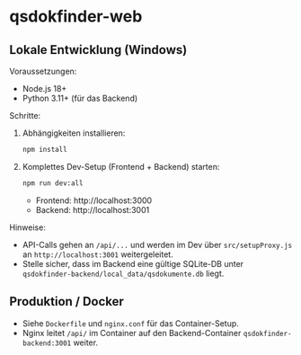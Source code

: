 qsdokfinder-web
================

Lokale Entwicklung (Windows)
----------------------------

Voraussetzungen:
- Node.js 18+
- Python 3.11+ (für das Backend)

Schritte:
1. Abhängigkeiten installieren:
   ```bash
   npm install
   ```
2. Komplettes Dev-Setup (Frontend + Backend) starten:
   ```bash
   npm run dev:all
   ```
   - Frontend: http://localhost:3000
   - Backend: http://localhost:3001

Hinweise:
- API-Calls gehen an `/api/...` und werden im Dev über `src/setupProxy.js` an `http://localhost:3001` weitergeleitet.
- Stelle sicher, dass im Backend eine gültige SQLite-DB unter `qsdokfinder-backend/local_data/qsdokumente.db` liegt.

Produktion / Docker
-------------------
- Siehe `Dockerfile` und `nginx.conf` für das Container-Setup.
- Nginx leitet `/api/` im Container auf den Backend-Container `qsdokfinder-backend:3001` weiter.


